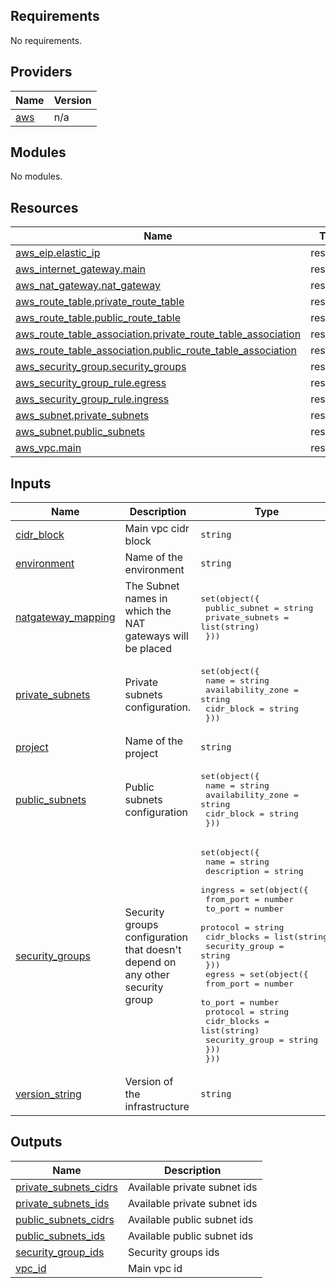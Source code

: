 ## Requirements

No requirements.

## Providers

| Name | Version |
|------|---------|
| <a name="provider_aws"></a> [aws](#provider\_aws) | n/a |

## Modules

No modules.

## Resources

| Name | Type |
|------|------|
| [aws_eip.elastic_ip](https://registry.terraform.io/providers/hashicorp/aws/latest/docs/resources/eip) | resource |
| [aws_internet_gateway.main](https://registry.terraform.io/providers/hashicorp/aws/latest/docs/resources/internet_gateway) | resource |
| [aws_nat_gateway.nat_gateway](https://registry.terraform.io/providers/hashicorp/aws/latest/docs/resources/nat_gateway) | resource |
| [aws_route_table.private_route_table](https://registry.terraform.io/providers/hashicorp/aws/latest/docs/resources/route_table) | resource |
| [aws_route_table.public_route_table](https://registry.terraform.io/providers/hashicorp/aws/latest/docs/resources/route_table) | resource |
| [aws_route_table_association.private_route_table_association](https://registry.terraform.io/providers/hashicorp/aws/latest/docs/resources/route_table_association) | resource |
| [aws_route_table_association.public_route_table_association](https://registry.terraform.io/providers/hashicorp/aws/latest/docs/resources/route_table_association) | resource |
| [aws_security_group.security_groups](https://registry.terraform.io/providers/hashicorp/aws/latest/docs/resources/security_group) | resource |
| [aws_security_group_rule.egress](https://registry.terraform.io/providers/hashicorp/aws/latest/docs/resources/security_group_rule) | resource |
| [aws_security_group_rule.ingress](https://registry.terraform.io/providers/hashicorp/aws/latest/docs/resources/security_group_rule) | resource |
| [aws_subnet.private_subnets](https://registry.terraform.io/providers/hashicorp/aws/latest/docs/resources/subnet) | resource |
| [aws_subnet.public_subnets](https://registry.terraform.io/providers/hashicorp/aws/latest/docs/resources/subnet) | resource |
| [aws_vpc.main](https://registry.terraform.io/providers/hashicorp/aws/latest/docs/resources/vpc) | resource |

## Inputs

| Name | Description | Type | Default | Required |
|------|-------------|------|---------|:--------:|
| <a name="input_cidr_block"></a> [cidr\_block](#input\_cidr\_block) | Main vpc cidr block | `string` | `"10.0.0.0/16"` | no |
| <a name="input_environment"></a> [environment](#input\_environment) | Name of the environment | `string` | n/a | yes |
| <a name="input_natgateway_mapping"></a> [natgateway\_mapping](#input\_natgateway\_mapping) | The Subnet names in which the NAT gateways will be placed | <pre>set(object({<br>    public_subnet   = string<br>    private_subnets = list(string)<br>  }))</pre> | `[]` | no |
| <a name="input_private_subnets"></a> [private\_subnets](#input\_private\_subnets) | Private subnets configuration. | <pre>set(object({<br>    name              = string<br>    availability_zone = string<br>    cidr_block        = string<br>  }))</pre> | n/a | yes |
| <a name="input_project"></a> [project](#input\_project) | Name of the project | `string` | n/a | yes |
| <a name="input_public_subnets"></a> [public\_subnets](#input\_public\_subnets) | Public subnets configuration | <pre>set(object({<br>    name              = string<br>    availability_zone = string<br>    cidr_block        = string<br>  }))</pre> | n/a | yes |
| <a name="input_security_groups"></a> [security\_groups](#input\_security\_groups) | Security groups configuration that doesn't depend on any other security group | <pre>set(object({<br>    name        = string<br>    description = string<br>    ingress = set(object({<br>      from_port      = number<br>      to_port        = number<br>      protocol       = string<br>      cidr_blocks    = list(string)<br>      security_group = string<br>    }))<br>    egress = set(object({<br>      from_port      = number<br>      to_port        = number<br>      protocol       = string<br>      cidr_blocks    = list(string)<br>      security_group = string<br>    }))<br>  }))</pre> | n/a | yes |
| <a name="input_version_string"></a> [version\_string](#input\_version\_string) | Version of the infrastructure | `string` | n/a | yes |

## Outputs

| Name | Description |
|------|-------------|
| <a name="output_private_subnets_cidrs"></a> [private\_subnets\_cidrs](#output\_private\_subnets\_cidrs) | Available private subnet ids |
| <a name="output_private_subnets_ids"></a> [private\_subnets\_ids](#output\_private\_subnets\_ids) | Available private subnet ids |
| <a name="output_public_subnets_cidrs"></a> [public\_subnets\_cidrs](#output\_public\_subnets\_cidrs) | Available public subnet ids |
| <a name="output_public_subnets_ids"></a> [public\_subnets\_ids](#output\_public\_subnets\_ids) | Available public subnet ids |
| <a name="output_security_group_ids"></a> [security\_group\_ids](#output\_security\_group\_ids) | Security groups ids |
| <a name="output_vpc_id"></a> [vpc\_id](#output\_vpc\_id) | Main vpc id |
